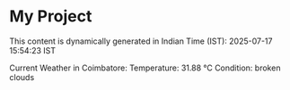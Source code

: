 # My Project

This content is dynamically generated in Indian Time (IST): 2025-07-17 15:54:23 IST


Current Weather in Coimbatore:
Temperature: 31.88 °C
Condition: broken clouds
